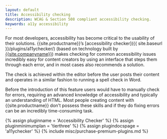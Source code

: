 ```yaml
---
layout: default
title: Accessibility checking
description: WCAG & Section 508 compliant accessibility checking.
keywords: a11y accessibility
---
```


For most developers, accessibility has become critical to the usability of their solutions. {{site.productname}}’s [accessibility checker]({{ site.baseurl }}/plugins/a11ychecker/) (based on technology built by [{{site.companyname}}]({{site.url}})) makes checking for common accessibility issues incredibly easy for content creators by using an interface that steps them through each error, and in most cases also recommends a solution.

The check is achieved within the editor before the user posts their content and operates in a similar fashion to running a spell check in Word.

Before the introduction of this feature users would have to manually check for errors, requiring an advanced knowledge of accessibility and typically an understanding of HTML. Most people creating content with {{site.productname}} don't possess these skills and if they do fixing errors can be an incredibly time-consuming task.

{% assign pluginname = 'Accessibility Checker' %}
{% assign pluginminimumplan = 'tierthree' %}
{% assign plugindocspage = 'a11ychecker' %}
{% include misc/purchase-premium-plugins.md %}

